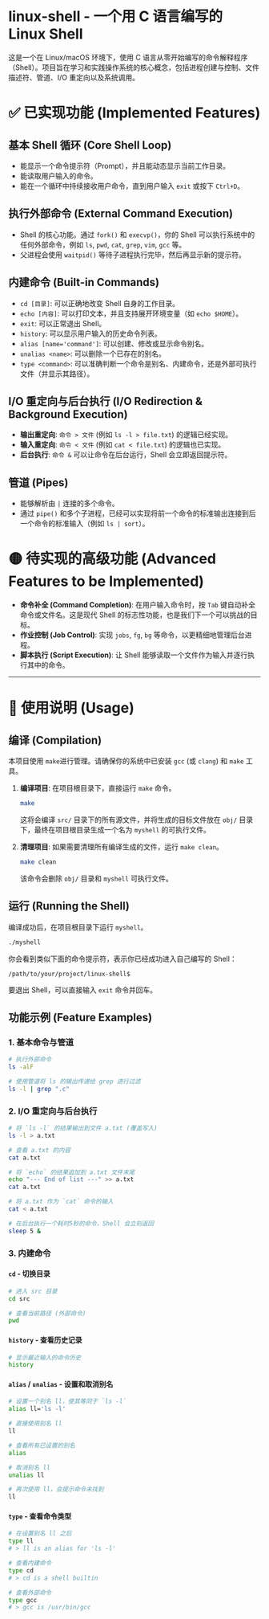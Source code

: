 # linux-shell - 一个用 C 语言编写的 Linux Shell

这是一个在 Linux/macOS 环境下，使用 C 语言从零开始编写的命令解释程序（Shell）。项目旨在学习和实践操作系统的核心概念，包括进程创建与控制、文件描述符、管道、I/O 重定向以及系统调用。

# ✅ 已实现功能 (Implemented Features)

## 基本 Shell 循环 (Core Shell Loop)

  * 能显示一个命令提示符（Prompt），并且能动态显示当前工作目录。
  * 能读取用户输入的命令。
  * 能在一个循环中持续接收用户命令，直到用户输入 `exit` 或按下 `Ctrl+D`。

## 执行外部命令 (External Command Execution)

  * Shell 的核心功能。通过 `fork()` 和 `execvp()`，你的 Shell 可以执行系统中的任何外部命令，例如 `ls`, `pwd`, `cat`, `grep`, `vim`, `gcc` 等。
  * 父进程会使用 `waitpid()` 等待子进程执行完毕，然后再显示新的提示符。

## 内建命令 (Built-in Commands)

  * `cd [目录]`: 可以正确地改变 Shell 自身的工作目录。
  * `echo [内容]`: 可以打印文本，并且支持展开环境变量（如 `echo $HOME`）。
  * `exit`: 可以正常退出 Shell。
  * `history`: 可以显示用户输入的历史命令列表。
  * `alias [name='command']`: 可以创建、修改或显示命令别名。
  * `unalias <name>`: 可以删除一个已存在的别名。
  * `type <command>`: 可以准确判断一个命令是别名、内建命令，还是外部可执行文件（并显示其路径）。

## I/O 重定向与后台执行 (I/O Redirection & Background Execution)

  * **输出重定向**: `命令 > 文件` (例如 `ls -l > file.txt`) 的逻辑已经实现。
  * **输入重定向**: `命令 < 文件` (例如 `cat < file.txt`) 的逻辑也已实现。
  * **后台执行**: `命令 &` 可以让命令在后台运行，Shell 会立即返回提示符。

## 管道 (Pipes)

  * 能够解析由 `|` 连接的多个命令。
  * 通过 `pipe()` 和多个子进程，已经可以实现将前一个命令的标准输出连接到后一个命令的标准输入（例如 `ls | sort`）。

# 🟡 待实现的高级功能 (Advanced Features to be Implemented)

  * **命令补全 (Command Completion)**: 在用户输入命令时，按 `Tab` 键自动补全命令或文件名。这是现代 Shell 的标志性功能，也是我们下一个可以挑战的目标。
  * **作业控制 (Job Control)**: 实现 `jobs`, `fg`, `bg` 等命令，以更精细地管理后台进程。
  * **脚本执行 (Script Execution)**: 让 Shell 能够读取一个文件作为输入并逐行执行其中的命令。

-----

# 🚀 使用说明 (Usage)

## 编译 (Compilation)

本项目使用 `make`进行管理。请确保你的系统中已安装 `gcc` (或 `clang`) 和 `make` 工具。

1.  **编译项目**:
    在项目根目录下，直接运行 `make` 命令。

    ```bash
    make
    ```

    这将会编译 `src/` 目录下的所有源文件，并将生成的目标文件放在 `obj/` 目录下，最终在项目根目录生成一个名为 `myshell` 的可执行文件。

2.  **清理项目**:
    如果需要清理所有编译生成的文件，运行 `make clean`。

    ```bash
    make clean
    ```

    该命令会删除 `obj/` 目录和 `myshell` 可执行文件。

## 运行 (Running the Shell)

编译成功后，在项目根目录下运行 `myshell`。

```bash
./myshell
```

你会看到类似下面的命令提示符，表示你已经成功进入自己编写的 Shell：

```
/path/to/your/project/linux-shell$
```

要退出 Shell，可以直接输入 `exit` 命令并回车。

## 功能示例 (Feature Examples)

### 1\. 基本命令与管道

```bash
# 执行外部命令
ls -alF

# 使用管道将 ls 的输出传递给 grep 进行过滤
ls -l | grep ".c"
```

### 2\. I/O 重定向与后台执行

```bash
# 将 `ls -l` 的结果输出到文件 a.txt (覆盖写入)
ls -l > a.txt

# 查看 a.txt 的内容
cat a.txt

# 将 `echo` 的结果追加到 a.txt 文件末尾
echo "--- End of list ---" >> a.txt
cat a.txt

# 将 a.txt 作为 `cat` 命令的输入
cat < a.txt

# 在后台执行一个耗时5秒的命令，Shell 会立刻返回
sleep 5 &
```

### 3\. 内建命令

#### `cd` - 切换目录

```bash
# 进入 src 目录
cd src

# 查看当前路径 (外部命令)
pwd
```

#### `history` - 查看历史记录

```bash
# 显示最近输入的命令历史
history
```

#### `alias` / `unalias` - 设置和取消别名

```bash
# 设置一个别名 ll，使其等同于 `ls -l`
alias ll='ls -l'

# 直接使用别名 ll
ll

# 查看所有已设置的别名
alias

# 取消别名 ll
unalias ll

# 再次使用 ll，会提示命令未找到
ll
```

#### `type` - 查看命令类型

```bash
# 在设置别名 ll 之后
type ll
# > ll is an alias for 'ls -l'

# 查看内建命令
type cd
# > cd is a shell builtin

# 查看外部命令
type gcc
# > gcc is /usr/bin/gcc
```